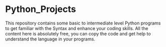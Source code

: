 # Python_Projects
This repository contains some basic to intermediate level Python programs to get familiar with the Syntax and enhance your coding skills. All the content here is absolutely free, you can copy the code and get help to understand the language in your programs.
